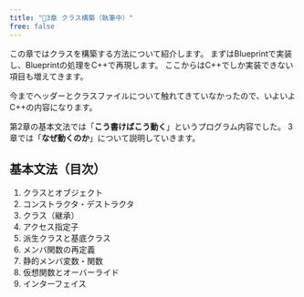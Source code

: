 ```yaml
---
title: "🔽3章 クラス構築（執筆中）"
free: false
---
```


この章ではクラスを構築する方法について紹介します。
まずはBlueprintで実装し、Blueprintの処理をC++で再現します。
ここからはC++でしか実装できない項目も増えてきます。

今までヘッダーとクラスファイルについて触れてきていなかったので、いよいよC++の内容になります。

第2章の基本文法では「**こう書けばこう動く**」というプログラム内容でした。
3章では「**なぜ動くのか**」について説明していきます。

## 基本文法（目次）

1. クラスとオブジェクト
2. コンストラクタ・デストラクタ
3. クラス（継承）
4. アクセス指定子
5. 派生クラスと基底クラス
6. メンバ関数の再定義
7. 静的メンバ変数・関数
8. 仮想関数とオーバーライド
9. インターフェイス
